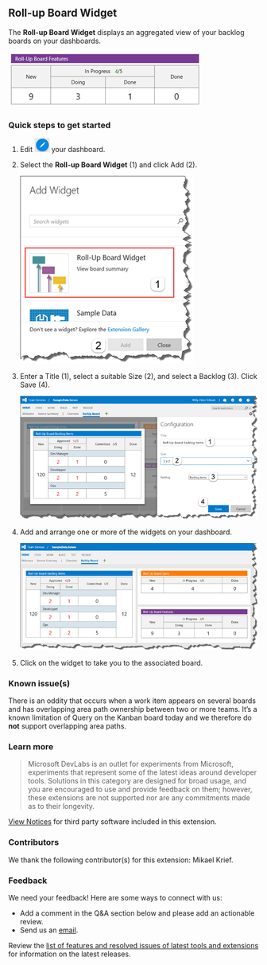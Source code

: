 ## Roll-up Board Widget ##

The **Roll-up Board Widget** displays an aggregated view of your backlog boards on your dashboards.

![sample](static/images/overview_sample.png)

### Quick steps to get started ###

1. Edit ![](static/images/overview_edit.png) your dashboard.

2. Select the **Roll-up Board Widget** (1) and click Add (2).

    ![add widget](static/images/overview_add.png)

3. Enter a Title (1), select a suitable Size (2), and select a Backlog (3). Click Save (4).

    ![configure](img/overview_configure.png)

4. Add and arrange one or more of the widgets on your dashboard.

    ![dashboard](static/images/overview_dashboard.png)

5. Click on the widget to take you to the associated board. 

### Known issue(s)
There is an oddity that occurs when a work item appears on several boards and has overlapping area path ownership between two or more teams. It’s a known limitation of Query on the Kanban board today and we therefore do **not** support overlapping area paths.

### Learn more

> Microsoft DevLabs is an outlet for experiments from Microsoft, experiments that represent some of the latest ideas around developer tools. Solutions in this category are designed for broad usage, and you are encouraged to use and provide feedback on them; however, these extensions are not supported nor are any commitments made as to their longevity.

[View Notices](https://marketplace.visualstudio.com/_apis/public/gallery/publisher/ms-devlabs/extension/RollUpBoard/latest/assetbyname/ThirdPartyNotices.txt) for third party software included in this extension.

### Contributors ###
We thank the following contributor(s) for this extension: Mikael Krief.

### Feedback ###

We need your feedback! Here are some ways to connect with us:

- Add a comment in the Q&A section below and please add an actionable review.
- Send us an [email](mailto://mktdevlabs@microsoft.com).

Review the [list of features and resolved issues of latest tools and extensions](https://aka.ms/vsarreleases) for information on the latest releases.